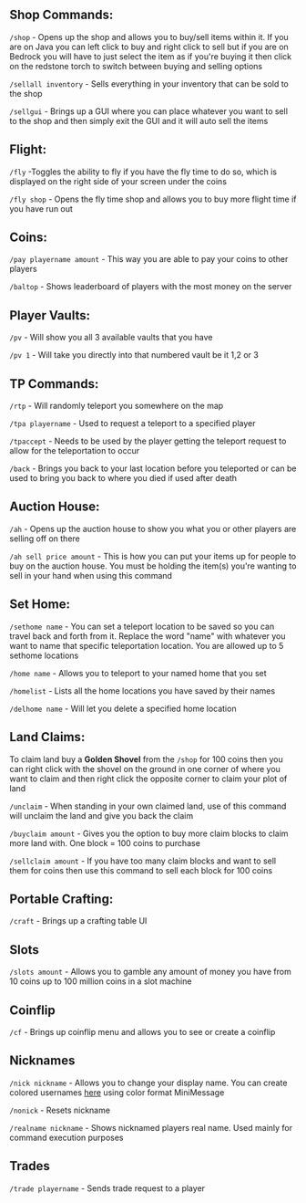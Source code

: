 ## **Shop Commands:**

`/shop` - Opens up the shop and allows you to buy/sell items within it. If you are on Java you can left click to buy and right click to sell but if you are on Bedrock you will have to just select the item as if you're buying it then click on the redstone torch to switch between buying and selling options

`/sellall inventory` - Sells everything in your inventory that can be sold to the shop

`/sellgui` -  Brings up a GUI where you can place whatever you want to sell to the shop and then simply exit the GUI and it will auto sell the items


## **Flight:**

`/fly` -Toggles the ability to fly if you have the fly time to do so, which is displayed on the right side of your screen under the coins

`/fly shop` - Opens the fly time shop and allows you to buy more flight time if you have run out


## **Coins:**

`/pay playername amount` - This way you are able to pay your coins to other players

`/baltop` - Shows leaderboard of players with the most money on the server


## **Player Vaults:**

`/pv` - Will show you all 3 available vaults that you have

`/pv 1` - Will take you directly into that numbered vault be it 1,2 or 3


## **TP Commands:**

`/rtp` - Will randomly teleport you somewhere on the map

`/tpa playername` -  Used to request a teleport to a specified player

`/tpaccept` - Needs to be used by the player getting the teleport request to allow for the teleportation to occur

`/back` - Brings you back to your last location before you teleported or can be used to bring you back to where you died if used after death


## **Auction House:**

`/ah` - Opens up the auction house to show you what you or other players are selling off on there

`/ah sell price amount` - This is how you can put your items up for people to buy on the auction house. You must be holding the item(s) you're wanting to sell in your hand when using this command


## **Set Home:**

`/sethome name` - You can set a teleport location to be saved so you can travel back and forth from it. Replace the word "name" with whatever you want to name that specific teleportation location. You are allowed up to 5 sethome locations

`/home name` - Allows you to teleport to your named home that you set

`/homelist` - Lists all the home locations you have saved by their names

`/delhome name` -  Will let you delete a specified home location


## **Land Claims:**

To claim land buy a **Golden Shovel** from the `/shop` for 100 coins then you can right click with the shovel on the ground in one corner of where you want to claim and then right click the opposite corner to claim your plot of land

`/unclaim` - When standing in your own claimed land, use of this command will unclaim the land and give you back the claim

`/buyclaim amount` - Gives you the option to buy more claim blocks to claim more land with. One block = 100 coins to purchase

`/sellclaim amount` - If you have too many claim blocks and want to sell them for coins then use this command to sell each block for 100 coins


## **Portable Crafting:**

`/craft` - Brings up a crafting table UI


## **Slots**

`/slots amount` - Allows you to gamble any amount of money you have from 10 coins up to 100 million coins in a slot machine


## **Coinflip**

`/cf` - Brings up coinflip menu and allows you to see or create a coinflip


## **Nicknames**

`/nick nickname` - Allows you to change your display name. You can create colored usernames [here](http://gradient.epicsmp.online) using color format MiniMessage

`/nonick` - Resets nickname

`/realname nickname` - Shows nicknamed players real name. Used mainly for command execution purposes


## **Trades**

`/trade playername` - Sends trade request to a player
